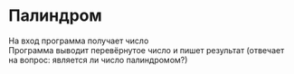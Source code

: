 # Палиндром
На вход программа получает число\
Программа выводит перевёрнутое число и пишет результат (отвечает на вопрос: является ли число палиндромом?)
